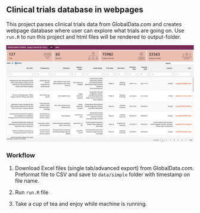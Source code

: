 ## Clinical trials database in webpages

This project parses clinical trials data from GlobalData.com and creates webpage database where user can explore what trials are going on. Use `run.R` to run this project and html files will be rendered to output-folder.


![](img/index.png)


### Workflow

1. Download Excel files (single tab/advanced export) from GlobalData.com. Preformat file to CSV and save to `data/simple` folder with timestamp on file name. 

2. Run `run.R` file

3. Take a cup of tea and enjoy while machine is running.
